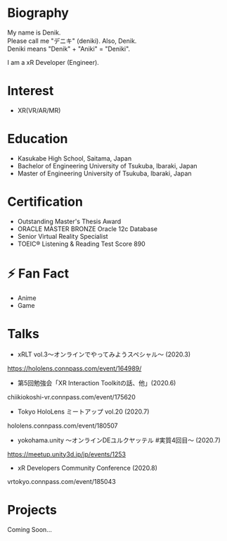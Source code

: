 # Biography

My name is Denik.</br>
Please call me "デニキ" (deniki). Also, Denik.</br>
Deniki means "Denik" + "Aniki" = "Deniki".</br>

I am a xR Developer (Engineer).

# Interest

* XR(VR/AR/MR)

# Education

* Kasukabe High School, Saitama, Japan
* Bachelor of Engineering University of Tsukuba, Ibaraki, Japan
* Master of Engineering University of Tsukuba, Ibaraki, Japan

# Certification

* Outstanding Master's Thesis Award
* ORACLE MASTER BRONZE Oracle 12c Database
* Senior Virtual Reality Specialist
* TOEIC® Listening & Reading Test Score 890

# ⚡ Fan Fact
* Anime
* Game

# Talks

* xRLT vol.3～オンラインでやってみようスペシャル～ (2020.3)

https://hololens.connpass.com/event/164989/

* 第5回勉強会「XR Interaction Toolkitの話、他」(2020.6)

chiikiokoshi-vr.connpass.com/event/175620

* Tokyo HoloLens ミートアップ vol.20 (2020.7)

hololens.connpass.com/event/180507

* yokohama.unity ～オンラインDEユルクヤッテル #実質4回目～ (2020.7)

https://meetup.unity3d.jp/jp/events/1253

* xR Developers Community Conference (2020.8)

vrtokyo.connpass.com/event/185043

# Projects

Coming Soon...


<!--
**xrdnk/xrdnk** is a ✨ _special_ ✨ repository because its `README.md` (this file) appears on your GitHub profile.

Here are some ideas to get you started:

- 🔭 I’m currently working on ...
- 🌱 I’m currently learning ...
- 👯 I’m looking to collaborate on ...
- 🤔 I’m looking for help with ...
- 💬 Ask me about ...
- 📫 How to reach me: ...
- 😄 Pronouns: ...
- ⚡ Fun fact: ...
-->
